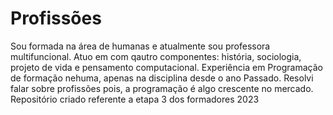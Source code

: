 # Profissões
Sou formada na área de humanas e atualmente sou professora multifuncional. Atuo em com qautro componentes: história, sociologia, projeto de vida e pensamento computacional. 
Experiência em Programação de formação nehuma, apenas na disciplina desde o ano Passado.
Resolvi falar sobre profissões pois, a programação é algo crescente no mercado. 
Repositório criado referente a etapa 3 dos formadores 2023
